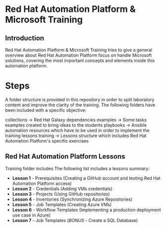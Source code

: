 # Red Hat Automation Platform & Microsoft Training

## Introduction 

Red Hat Automation Platform & Microsoft Training tries to give a general overview about Red Hat Automation Platform focus on handle Microsoft solutions, covering the most important concepts and elements inside this automation platform.


# Steps

A folder structure is provided in this repository in order to split laboratory content and improve the clarity of the training. The following folders have been included with a specific objective:

collections -> Red Hat Galaxy dependencies
examples -> Some tasks examples created to bring ideas to the students
playbooks -> Ansible automation resources which have to be used in order to implement the training lessons
training -> Lessons structure which includes Red Hat Automation Platform's specific exercises


## Red Hat Automation Platform Lessons 

Training folder includes The following list includes a lessons summary:

* **Lesson 1** - Prerequisites (Creating a GitHub account and testing Red Hat Automation Platform access)
* **Lesson 2** - Credentials (Adding VMs credentials)
* **Lesson 3** - Projects (Using GitHub repositories)
* **Lesson 4** - Inventories (Synchronizing Azure Repositories)
* **Lesson 5** - Job Templates (Creating Azure VMs)
* **Lesson 6** - Workflow Templates (Implementing a production deployment use case in Azure)
* **Lesson 7** - Job Templates (*BONUS* - Create a SQL Database)